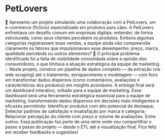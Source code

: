 # PetLovers
🚀 Apresento um projeto simulando uma colaboração com a PetLovers, um e-commerce (fictício) especializado em produtos para cães.
A PetLovers enfrentava um desafio comum em empresas digitais: entender, de forma estruturada, como seus clientes percebem os produtos. Embora algumas categorias registrassem boas vendas, a equipe ainda não compreendia claramente os fatores que impulsionavam esse desempenho: preço, marca, qualidade percebida ou outros elementos?
🧩 O principal problema identificado foi a falta de visibilidade consolidada sobre a opinião dos consumidores, o que limitava a atuação estratégica da equipe de marketing.
💡 Neste projeto, construí um pipeline de dados completo — da extração (via web scraping) até o tratamento, enriquecimento e modelagem — com foco em transformar dados dispersos (como comentários, avaliações e características dos produtos) em insights acionáveis.
A entrega final será um dashboard interativo, voltado para a equipe de marketing. Esse dashboard será uma ferramenta estratégica essencial para a equipe de marketing, transformando dados dispersos em decisões mais inteligentes e eficazes permitindo:
Identificar produtos com alto potencial de destaque;
Detectar padrões de satisfação e insatisfação por marca e categoria;
Relacionar percepção do cliente com preço e volume de avaliações.
Entre outros.
Essa publicação faz parte de uma série onde vou compartilhar o passo a passo do projeto — desde o ETL até a visualização final. Fico feliz em receber feedbacks e sugestões!
